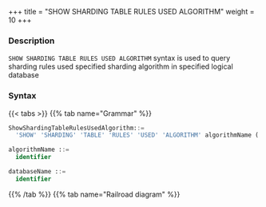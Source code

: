 +++
title = "SHOW SHARDING TABLE RULES USED ALGORITHM"
weight = 10
+++

### Description

`SHOW SHARDING TABLE RULES USED ALGORITHM` syntax is used to query sharding rules used specified sharding algorithm in specified logical database

### Syntax

{{< tabs >}}
{{% tab name="Grammar" %}}
```sql
ShowShardingTableRulesUsedAlgorithm::=
  'SHOW' 'SHARDING' 'TABLE' 'RULES' 'USED' 'ALGORITHM' algorithmName ('FROM' databaseName)?

algorithmName ::=
  identifier

databaseName ::=
  identifier
```
{{% /tab %}}
{{% tab name="Railroad diagram" %}}
<iframe frameborder="0" name="diagram" id="diagram" width="100%" height="100%"></iframe>
{{% /tab %}}
{{< /tabs >}}


### Supplement

- When databaseName is not specified, the default is the currently used DATABASE. If DATABASE is not used, No database selected will be prompted.

### Return value description

| Columns | Descriptions       |
|---------|--------------------|
| type    | Sharding rule type |
| name    | Sharding rule name |

### Example

- Query sharding table rules for the specified sharding algorithm in spicified logical database

```sql
SHOW SHARDING TABLE RULES USED ALGORITHM table_inline FROM sharding_db;
```

```sql
mysql> SHOW SHARDING TABLE RULES USED ALGORITHM table_inline FROM sharding_db;
+-------+--------------+
| type  | name         |
+-------+--------------+
| table | t_order_item |
+-------+--------------+
1 row in set (0.00 sec)
```

- Query sharding table rules for specified sharding algorithm in the current logical database

```sql
SHOW SHARDING TABLE RULES USED ALGORITHM table_inline;
```

```sql
mysql> SHOW SHARDING TABLE RULES USED ALGORITHM table_inline;
+-------+--------------+
| type  | name         |
+-------+--------------+
| table | t_order_item |
+-------+--------------+
1 row in set (0.01 sec)
```

### Reserved word

`SHOW`, `SHARDING`, `TABLE`, `RULES`, `USED`, `ALGORITHM`, `FROM`

### Related links

- [Reserved word](/en/user-manual/shardingsphere-proxy/distsql/syntax/reserved-word/)
